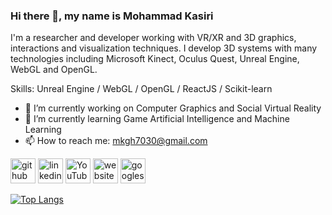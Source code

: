 ### Hi there 👋, my name is Mohammad Kasiri
I'm a researcher and developer working with VR/XR and 3D graphics, interactions and visualization techniques. I develop 3D systems with many technologies including Microsoft Kinect, Oculus Quest, Unreal Engine, WebGL and OpenGL.

Skills: Unreal Engine / WebGL / OpenGL /  ReactJS /  Scikit-learn

- 🔭 I’m currently working on Computer Graphics and Social Virtual Reality 
- 🌱 I’m currently learning Game Artificial Intelligence and Machine Learning 
- 📫 How to reach me: mkgh7030@gmail.com 


[<img src='https://cdn.jsdelivr.net/npm/simple-icons@3.0.1/icons/github.svg' alt='github' height='40'>](https://github.com/mo-kasiri)  [<img src='https://cdn.jsdelivr.net/npm/simple-icons@3.0.1/icons/linkedin.svg' alt='linkedin' height='40'>](https://www.linkedin.com/in/https://www.linkedin.com/in/mohammad-kasiri-979b8513a//)  [<img src='https://cdn.jsdelivr.net/npm/simple-icons@3.0.1/icons/youtube.svg' alt='YouTube' height='40'>](https://www.youtube.com/channel/youtube.com/@mokasiri)  [<img src='https://cdn.jsdelivr.net/npm/simple-icons@3.0.1/icons/icloud.svg' alt='website' height='40'>](https://mokasiri-portfolio-d6w6.vercel.app/)  [<img src='https://cdn.jsdelivr.net/npm/simple-icons@3.0.1/icons/googlescholar.svg' alt='googlescholar' height='40'>](https://mokasiri-portfolio-d6w6.vercel.app/)  

[![Top Langs](https://github-readme-stats.vercel.app/api/top-langs/?username=mo-kasiri)](https://github.com/anuraghazra/github-readme-stats)
